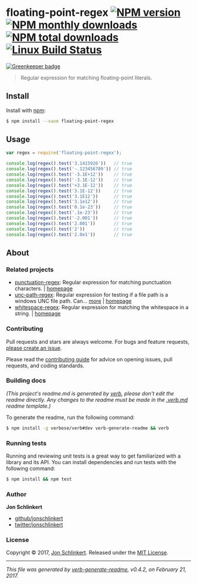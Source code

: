 # floating-point-regex [![NPM version](https://img.shields.io/npm/v/floating-point-regex.svg?style=flat)](https://www.npmjs.com/package/floating-point-regex) [![NPM monthly downloads](https://img.shields.io/npm/dm/floating-point-regex.svg?style=flat)](https://npmjs.org/package/floating-point-regex)  [![NPM total downloads](https://img.shields.io/npm/dt/floating-point-regex.svg?style=flat)](https://npmjs.org/package/floating-point-regex) [![Linux Build Status](https://img.shields.io/travis/regexhq/floating-point-regex.svg?style=flat&label=Travis)](https://travis-ci.org/regexhq/floating-point-regex)

[![Greenkeeper badge](https://badges.greenkeeper.io/regexhq/floating-point-regex.svg)](https://greenkeeper.io/)

> Regular expression for matching floating-point literals.

## Install

Install with [npm](https://www.npmjs.com/):

```sh
$ npm install --save floating-point-regex
```

## Usage

```js
var regex = require('floating-point-regex');

console.log(regex().test('3.1415926'))   // true
console.log(regex().test('-.123456789')) // true
console.log(regex().test('-3.1E+12'))    // true
console.log(regex().test('-3.1E-12'))    // true
console.log(regex().test('+3.1E-12'))    // true
console.log(regex().test('3.1E-12'))     // true
console.log(regex().test('3.1E12'))      // true
console.log(regex().test('3.1e12'))      // true
console.log(regex().test('0.1e-23'))     // true
console.log(regex().test('.1e-23'))      // true
console.log(regex().test('-2.001'))      // true
console.log(regex().test('2.001'))       // true
console.log(regex().test('2'))           // true
console.log(regex().test('2.0e1'))       // true
```

## About

### Related projects

* [punctuation-regex](https://www.npmjs.com/package/punctuation-regex): Regular expression for matching punctuation characters. | [homepage](https://github.com/regexhq/punctuation-regex "Regular expression for matching punctuation characters.")
* [unc-path-regex](https://www.npmjs.com/package/unc-path-regex): Regular expression for testing if a file path is a windows UNC file path. Can… [more](https://github.com/regexhq/unc-path-regex) | [homepage](https://github.com/regexhq/unc-path-regex "Regular expression for testing if a file path is a windows UNC file path. Can also be used as a component of another regexp via the `.source` property.")
* [whitespace-regex](https://www.npmjs.com/package/whitespace-regex): Regular expression for matching the whitespace in a string. | [homepage](https://github.com/regexps/whitespace-regex "Regular expression for matching the whitespace in a string.")

### Contributing

Pull requests and stars are always welcome. For bugs and feature requests, [please create an issue](../../issues/new).

Please read the [contributing guide](.github/contributing.md) for advice on opening issues, pull requests, and coding standards.

### Building docs

_(This project's readme.md is generated by [verb](https://github.com/verbose/verb-generate-readme), please don't edit the readme directly. Any changes to the readme must be made in the [.verb.md](.verb.md) readme template.)_

To generate the readme, run the following command:

```sh
$ npm install -g verbose/verb#dev verb-generate-readme && verb
```

### Running tests

Running and reviewing unit tests is a great way to get familiarized with a library and its API. You can install dependencies and run tests with the following command:

```sh
$ npm install && npm test
```

### Author

**Jon Schlinkert**

* [github/jonschlinkert](https://github.com/jonschlinkert)
* [twitter/jonschlinkert](https://twitter.com/jonschlinkert)

### License

Copyright © 2017, [Jon Schlinkert](https://github.com/jonschlinkert).
Released under the [MIT License](LICENSE).

***

_This file was generated by [verb-generate-readme](https://github.com/verbose/verb-generate-readme), v0.4.2, on February 21, 2017._